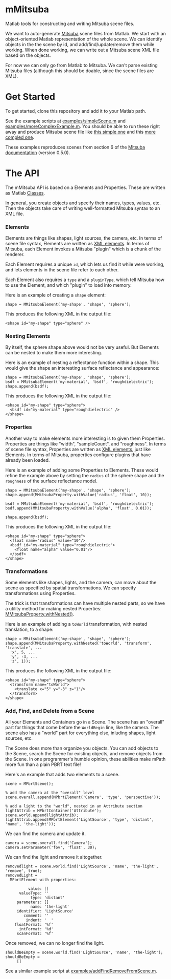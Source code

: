 # mMitsuba
Matlab tools for constructing and writing Mitsuba scene files.

We want to auto-generate [Mitsuba](https://www.mitsuba-renderer.org/) scene files from Matlab.  We start with an object-oriented Matlab representation of the whole scene.  We can identify objects in the the scene by id, and add/find/update/remove them while working.  When done working, we can write out a Mitsuba scene XML file based on the objects.

For now we can only go from Matlab to Mitsuba.  We can't parse existing Mitsuba files (although this should be doable, since the scene files are XML).

# Get Started
To get started, clone this repository and add it to your Matlab path.

See the example scripts at [examples/simpleScene.m](https://github.com/RenderToolbox3/mMitsuba/blob/master/examples/simpleScene.m) and [examples/moreComplexExample.m](https://github.com/RenderToolbox3/mMitsuba/blob/master/examples/moreComplexExample.m).  You should be able to run these right away and produce Mitsuba scene file like [this simple one](https://github.com/RenderToolbox3/mMitsuba/blob/master/examples/simpleScene.xml) and this [more compled one](https://github.com/RenderToolbox3/mMitsuba/blob/master/examples/moreComplexExample.xml).

These examples reproduces scenes from section 6 of the [Mitsuba documentation](https://www.mitsuba-renderer.org/docs.html) (version 0.5.0). 

# The API
The mMitsuba API is based on a Elements and Properties.  These are written as Matlab [Classes](http://www.mathworks.com/help/matlab/object-oriented-programming.html).

In general, you create objects and specify their names, types, values, etc.  Then the objects take care of writing well-formatted Mitsuba syntax to an XML file.

### Elements
Elements are things like shapes, light sources, the camera, etc.  In terms of scene file syntax, Elements are written as [XML elements](http://www.w3schools.com/xml/xml_elements.asp).  In terms of Mitsuba, each Element invokes a Mitsuba "plugin" which is a chunk of the renderer.

Each Element requires a unique `id`, which lets us find it while were working, and lets elements in the scene file refer to each other.

Each Element also requires a `type` and a `pluginType`, which tell Mitsuba how to use the Element, and which "plugin" to load into memory. 

Here is an example of creating a `shape` element:
```
shape = MMitsubaElement('my-shape', 'shape', 'sphere');
```

This produces the following XML in the output file:
```
<shape id="my-shape" type="sphere" />
```

### Nesting Elements
By itself, the sphere shape above would not be very useful.  But Elements can be nested to make them more interesting.

Here is an example of nesting a reflectance function within a shape.  This would give the shape an interesting surface reflectance and appearance:
```
shape = MMitsubaElement('my-shape', 'shape', 'sphere');
bsdf = MMitsubaElement('my-material', 'bsdf', 'roughdielectric');
shape.append(bsdf);
```

This produces the following XML in the output file:
```
<shape id="my-shape" type="sphere">
  <bsdf id="my-material" type="roughdielectric" />
</shape>
```

### Properties
Another way to make elements more interesting is to given them Properties.  Properties are things like "width", "sampleCount", and "roughness".  In terms of scene file syntax, Properties are written as [XML elements](http://www.w3schools.com/xml/xml_elements.asp), just like Elements.  In terms of Mitsuba, properties configure plugins that have already been loaded.

Here is an example of adding some Properties to Elements.  These would refine the example above by setting the `radius` of the sphere shape and the `roughness` of the surface reflectance model. 
```
shape = MMitsubaElement('my-shape', 'shape', 'sphere');
shape.append(MMitsubaProperty.withValue('radius', 'float', 10));

bsdf = MMitsubaElement('my-material', 'bsdf', 'roughdielectric');
bsdf.append(MMitsubaProperty.withValue('alpha', 'float', 0.01));

shape.append(bsdf);
```

This produces the following XML in the output file:
```
<shape id="my-shape" type="sphere">
  <float name="radius" value="10"/>
  <bsdf id="my-material" type="roughdielectric">
    <float name="alpha" value="0.01"/>
  </bsdf>
</shape>
```

### Transformations
Some elements like shapes, lights, and the camera, can move about the scene as specified by spatial transformations.  We can specify transformations using Properties.

The trick is that transformations can have multiple nested parts, so we have a utility method for making nested Properties: [MMitsubaProperty.withNested()](https://github.com/RenderToolbox3/mMitsuba/blob/master/api/MMitsubaProperty.m#L96).

Here is an example of adding a `toWorld` transformation, with nested translation, to a shape:
```
shape = MMitsubaElement('my-shape', 'shape', 'sphere');
shape.append(MMitsubaProperty.withNested('toWorld', 'transform', 'translate', ...
  'x', 5, ...
  'y', -3, ...
  'z', 1));
```

This produces the following XML in the output file:
```
<shape id="my-shape" type="sphere">
  <transform name="toWorld">
    <translate x="5" y="-3" z="1"/>
  </transform>
</shape>
```

### Add, Find, and Delete from a Scene
All your Elements and Containers go in a Scene.  The scene has an "overall" part for things that come before the `WorldBegin` line, like the camera.  The scene also has a "world" part for everything else, inluding shapes, light sources, etc.

The Scene does more than organize you objects.  You can add objects to the Scene, search the Scene for existing objects, and remove objects from the Scene.  In one programmer's humble opinion, these abilities make mPath more fun than a plain PBRT text file!

Here's an example that adds two elements to a scene.
```
scene = MPbrtScene();

% add the camera at the "overall" level
scene.overall.append(MPbrtElement('Camera', 'type', 'perspective'));

% add a light to the "world", nested in an Attribute section
lightAttrib = MPbrtContainer('Attribute');
scene.world.append(lightAttrib);
lightAttrib.append(MPbrtElement('LightSource', 'type', 'distant', 'name', 'the-light'));
```

We can find the camera and update it.
```
camera = scene.overall.find('Camera');
camera.setParameter('fov', 'float', 30);
```

We can find the light and remove it altogether.
```
removedlight = scene.world.find('LightSource', 'name', 'the-light', 'remove', true);
removedLight = 
  MPbrtElement with properties:

          value: []
      valueType: ''
           type: 'distant'
     parameters: []
           name: 'the-light'
     identifier: 'LightSource'
        comment: ''
         indent: '  '
    floatFormat: '%f'
      intFormat: '%d'
     scanFormat: '%f'
```

Once removed, we can no longer find the light.
```
shouldBeEmpty = scene.world.find('LightSource', 'name', 'the-light');
shouldBeEmpty =
     []
```

See a similar example script at [examples/addFindRemoveFromScene.m](https://github.com/RenderToolbox3/mPbrt/blob/master/examples/addFindRemoveFromScene.m).
